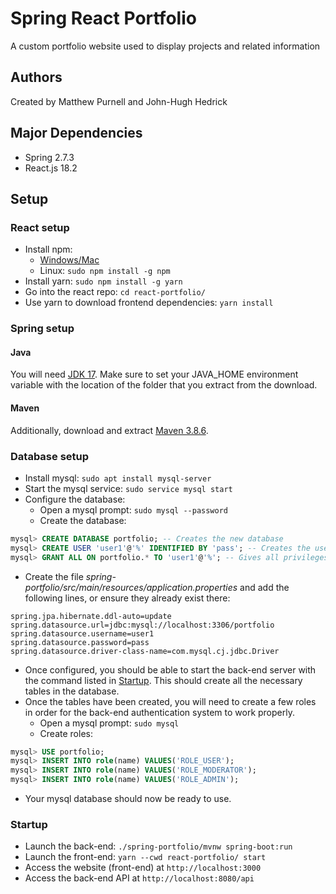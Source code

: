 # Spring React Portfolio
A custom portfolio website used to display projects and related information

## Authors
Created by Matthew Purnell and John-Hugh Hedrick

## Major Dependencies
 - Spring 2.7.3
 - React.js 18.2

## Setup
### React setup
 - Install npm:
   - [Windows/Mac](https://nodejs.org/en/download/)
   - Linux: `sudo npm install -g npm`
 - Install yarn: `sudo npm install -g yarn`
 - Go into the react repo: `cd react-portfolio/`
 - Use yarn to download frontend dependencies: `yarn install`

### Spring setup
#### Java
You will need [JDK 17](https://www.oracle.com/java/technologies/downloads/#java17). Make sure to set your JAVA\_HOME environment variable with the location of the folder that you extract from the download.
#### Maven
Additionally, download and extract [Maven 3.8.6](https://maven.apache.org/download.cgi).

### Database setup
 - Install mysql: `sudo apt install mysql-server`
 - Start the mysql service: `sudo service mysql start`
 - Configure the database:
   - Open a mysql prompt: `sudo mysql --password`
   - Create the database:

```sql
mysql> CREATE DATABASE portfolio; -- Creates the new database
mysql> CREATE USER 'user1'@'%' IDENTIFIED BY 'pass'; -- Creates the user
mysql> GRANT ALL ON portfolio.* TO 'user1'@'%'; -- Gives all privileges to the new user on the newly created database
```

   - Create the file _spring-portfolio/src/main/resources/application.properties_ and add the following lines, or ensure they already exist there:

```
spring.jpa.hibernate.ddl-auto=update
spring.datasource.url=jdbc:mysql://localhost:3306/portfolio
spring.datasource.username=user1
spring.datasource.password=pass
spring.datasource.driver-class-name=com.mysql.cj.jdbc.Driver
```

 - Once configured, you should be able to start the back-end server with the command listed in [Startup](https://github.com/johnhh2/spring-react-portfolio/blob/master/README.md#L62). This should create all the necessary tables in the database.
 - Once the tables have been created, you will need to create a few roles in order for the back-end authentication system to work properly.
   - Open a mysql prompt: `sudo mysql`
   - Create roles:

```sql
mysql> USE portfolio;
mysql> INSERT INTO role(name) VALUES('ROLE_USER');
mysql> INSERT INTO role(name) VALUES('ROLE_MODERATOR');
mysql> INSERT INTO role(name) VALUES('ROLE_ADMIN');
```

  - Your mysql database should now be ready to use.

### Startup
- Launch the back-end: `./spring-portfolio/mvnw spring-boot:run`
- Launch the front-end: `yarn --cwd react-portfolio/ start`
- Access the website (front-end) at `http://localhost:3000`
- Access the back-end API at `http://localhost:8080/api`
